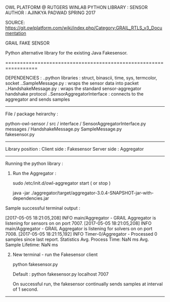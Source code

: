OWL PLATFORM @ RUTGERS WINLAB
PYTHON LIBRARY : SENSOR
AUTHOR : AJINKYA PADWAD
SPRING 2017

SOURCE: https://git.owlplatform.com/wiki/index.php/Category:GRAIL_RTLS_v3_Documentation

GRAIL FAKE SENSOR


Python alternative library for the existing Java Fakesensor. 

=================================================================

DEPENDENCIES :
..python libraries : struct, binascii, time, sys, termcolor, socket
..SampleMessage.py  :  wraps the sensor data into packet
..HandshakeMessage.py : wraps the standard sensor-aggregator handshake protocol
..SensorAggregatorInterface : connects to the aggregator and sends samples

-----------------------------------------------------------------

File / package heirarchy :

python-owl-sensor /
	src /
		interface /
			SensorAggregatorInterface.py
		messages /
			HandshakeMessage.py
			SampleMessage.py	
		fakesensor.py

-----------------------------------------------------------------

Library position :
	Client side : Fakesensor
	Server side : Aggregator

-----------------------------------------------------------------

Running the python library :

1. Run the Aggregator :

	sudo /etc/init.d/owl-aggregator start ( or stop )

	java -jar ./aggregator/target/aggregator-3.0.4-SNAPSHOT-jar-with-dependencies.jar 
	
Sample successful terminal output :

[2017-05-05 18:21:05,208] INFO  main/Aggregator - GRAIL Aggregator is listening for sensors on on port 7007.
[2017-05-05 18:21:05,208] INFO  main/Aggregator - GRAIL Aggregator is listening for solvers on on port 7008.
[2017-05-05 18:21:15,192] INFO  Timer-0/Aggregator - Processed 0 samples since last report.
Statistics
	Avg. Process Time: NaN ms
	Avg. Sample Lifetime: NaN ms

2. New terminal - run the Fakesensor client
	
	python fakesensor.py <hostname> <port-number>

	Default :	python fakesensor.py localhost 7007

	On successful run, the fakesensor continually sends samples at interval of 1 second.

-----------------------------------------------------------------





		
	

